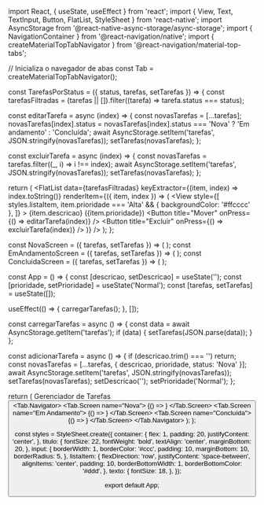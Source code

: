import React, { useState, useEffect } from 'react';
import { View, Text, TextInput, Button, FlatList, StyleSheet } from 'react-native';
import AsyncStorage from '@react-native-async-storage/async-storage';
import { NavigationContainer } from '@react-navigation/native';
import { createMaterialTopTabNavigator } from '@react-navigation/material-top-tabs';

// Inicializa o navegador de abas
const Tab = createMaterialTopTabNavigator();

const TarefasPorStatus = ({ status, tarefas, setTarefas }) => {
  const tarefasFiltradas = (tarefas || []).filter((tarefa) => tarefa.status === status);

  const editarTarefa = async (index) => {
    const novasTarefas = [...tarefas];
    novasTarefas[index].status =
      novasTarefas[index].status === 'Nova' ? 'Em andamento' : 'Concluída';
    await AsyncStorage.setItem('tarefas', JSON.stringify(novasTarefas));
    setTarefas(novasTarefas);
  };

  const excluirTarefa = async (index) => {
    const novasTarefas = tarefas.filter((_, i) => i !== index);
    await AsyncStorage.setItem('tarefas', JSON.stringify(novasTarefas));
    setTarefas(novasTarefas);
  };

  return (
    <FlatList
      data={tarefasFiltradas}
      keyExtractor={(item, index) => index.toString()}
      renderItem={({ item, index }) => (
        <View
          style={[
            styles.listaItem,
            item.prioridade === 'Alta' && { backgroundColor: '#ffcccc' },
          ]}
        >
          <Text style={styles.texto}>
            {item.descricao} ({item.prioridade})
          </Text>
          <Button title="Mover" onPress={() => editarTarefa(index)} />
          <Button title="Excluir" onPress={() => excluirTarefa(index)} />
        </View>
      )}
    />
  );
};

const NovaScreen = ({ tarefas, setTarefas }) => (
  <TarefasPorStatus status="Nova" tarefas={tarefas} setTarefas={setTarefas} />
);
const EmAndamentoScreen = ({ tarefas, setTarefas }) => (
  <TarefasPorStatus status="Em andamento" tarefas={tarefas} setTarefas={setTarefas} />
);
const ConcluidaScreen = ({ tarefas, setTarefas }) => (
  <TarefasPorStatus status="Concluída" tarefas={tarefas} setTarefas={setTarefas} />
);

const App = () => {
  const [descricao, setDescricao] = useState('');
  const [prioridade, setPrioridade] = useState('Normal');
  const [tarefas, setTarefas] = useState([]);

  useEffect(() => {
    carregarTarefas();
  }, []);

  const carregarTarefas = async () => {
    const data = await AsyncStorage.getItem('tarefas');
    if (data) {
      setTarefas(JSON.parse(data));
    }
  };

  const adicionarTarefa = async () => {
    if (descricao.trim() === '') return;
    const novasTarefas = [...tarefas, { descricao, prioridade, status: 'Nova' }];
    await AsyncStorage.setItem('tarefas', JSON.stringify(novasTarefas));
    setTarefas(novasTarefas);
    setDescricao('');
    setPrioridade('Normal');
  };

  return (
    <NavigationContainer>
      <View style={styles.container}>
        <Text style={styles.titulo}>Gerenciador de Tarefas</Text>
        <TextInput
          style={styles.input}
          placeholder="Descrição da tarefa"
          value={descricao}
          onChangeText={setDescricao}
        />
        <TextInput
          style={styles.input}
          placeholder="Prioridade (Alta, Normal, Baixa)"
          value={prioridade}
          onChangeText={setPrioridade}
        />
        <Button title="Adicionar Tarefa" onPress={adicionarTarefa} />
      </View>
      <Tab.Navigator>
        <Tab.Screen name="Nova">
          {() => <NovaScreen tarefas={tarefas} setTarefas={setTarefas} />}
        </Tab.Screen>
        <Tab.Screen name="Em Andamento">
          {() => <EmAndamentoScreen tarefas={tarefas} setTarefas={setTarefas} />}
        </Tab.Screen>
        <Tab.Screen name="Concluída">
          {() => <ConcluidaScreen tarefas={tarefas} setTarefas={setTarefas} />}
        </Tab.Screen>
      </Tab.Navigator>
    </NavigationContainer>
  );
};

const styles = StyleSheet.create({
  container: {
    flex: 1,
    padding: 20,
    justifyContent: 'center',
  },
  titulo: {
    fontSize: 22,
    fontWeight: 'bold',
    textAlign: 'center',
    marginBottom: 20,
  },
  input: {
    borderWidth: 1,
    borderColor: '#ccc',
    padding: 10,
    marginBottom: 10,
    borderRadius: 5,
  },
  listaItem: {
    flexDirection: 'row',
    justifyContent: 'space-between',
    alignItems: 'center',
    padding: 10,
    borderBottomWidth: 1,
    borderBottomColor: '#ddd',
  },
  texto: {
    fontSize: 18,
  },
});

export default App;
